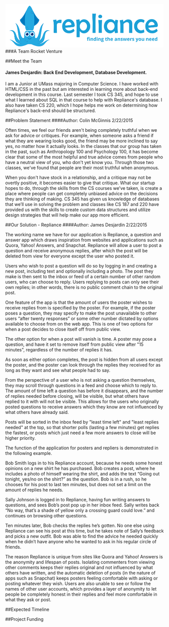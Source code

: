 ![repliance](squid_repliance.png)
###A Team Rocket Venture
 
##Meet the Team

#### James Desjardin: Back End Development, Database Development.

I am a Junior at UMass majoring in Computer Science. I have worked with HTML/CSS in the past but am interested in learning more about back-end development in this course. Last semester I took CS 345, and hope to use what I learned about SQL in that course to help with Repliance's database. I also have taken CS 220, which I hope helps me work on determining how Repliance's back-end should be structured.

##Problem Statement
####Author: Colin McGinnis 2/22/2015

Often times, we feel our friends aren't being completely truthful when we ask for advice or critiques. For example, when someone asks a friend if what they are wearing looks good, the friend may be more inclined to say yes, no matter how it actually looks. In the classes that our group has taken in the past, such as Anthropology 100 and Psychology 100, it has become clear that some of the most helpful and true advice comes from people who have a neutral view of you, who don't yet know you. Through those two classes, we've found that people are their most truthful when anonymous. 

When you don't have stock in a relationship, and a critique may not be overtly positive, it becomes easier to give that critique. What our startup hopes to do, through the skills from the CS courses we’ve taken, is create a place where people can get completely unbiased advice on the decisions they are thinking of making. CS 345 has given us knowledge of databases that we’ll use in solving the problem and classes like CS 187 and 220 have provided us with the skills to create custom data structures and utilize design strategies that will help make our app more efficient.

##Our Solution - Repliance
####Author: James Desjardin 2/22/2015

The working name we have for our application is Repliance, a question and answer app which draws inspiration from websites and applications such as Quora, Yahoo! Answers, and Snapchat. Repliance will allow a user to post a question and receive anonymous replies, after which the post will be deleted from view for everyone except the user who posted it.

Users who wish to post a question will do so by logging in and creating a new post, including text and optionally including a photo. The post they make is then sent to the inbox or feed of a certain number of other random users, who can choose to reply. Users replying to posts can only see their own replies; in other words, there is no public comment chain to the original post.

One feature of the app is that the amount of users the poster wishes to receive replies from is specified by the poster. For example, if the poster poses a question, they may specify to make the post unavailable to other users “after twenty responses” or some other number dictated by options available to choose from on the web app. This is one of two options for when a post decides to close itself off from public view.

The other option for when a post will vanish is time. A poster may pose a question, and have it set to remove itself from public view after "15 minutes", regardless of the number of replies it has.

As soon as either option completes, the post is hidden from all users except the poster, and the poster can look through the replies they received for as long as they want and see what people had to say.

From the perspective of a user who is not asking a question themselves, they may scroll through questions in a feed and choose which to reply to. The amount of time left a question has before it disappears, and the number of replies needed before closing, will be visible, but what others have replied to it with will not be visible. This allows for the users who originally posted questions to receive answers which they know are not influenced by what others have already said.

Posts will be sorted in the inbox feed by "least time left" and "least replies needed" at the top, so that shorter polls (lasting a few minutes) get replies the fastest, or posts which just need a few more answers to close will be higher priority.

The function of the application for posters and repliers is demonstrated in the following example.

Bob Smith logs in to his Repliance account, because he needs some honest opinions on a new shirt he has purchased. Bob creates a post, where he includes a photo of himself wearing the shirt, and adds the text “Going out tonight, yes/no on the shirt?” as the question. Bob is in a rush, so he chooses for his post to last ten minutes, but does not set a limit on the amount of replies he needs.

Sally Johnson is logged in to Repliance, having fun writing answers to questions, and sees Bob’s post pop up in her inbox feed. Sally writes back “No way, that’s a shade of yellow only a crossing guard could love.” and continues on browsing other questions.

Ten minutes later, Bob checks the replies he’s gotten. No one else using Repliance can see his post at this time, but he takes note of Sally’s feedback and picks a new outfit. Bob was able to find the advice he needed quickly when he didn’t have anyone who he wanted to ask in his regular circle of friends.

The reason Repliance is unique from sites like Quora and Yahoo! Answers is the anonymity and lifespan of posts. Isolating commenters from viewing other comments keeps their replies original and not influenced by what others have written, and the automatic deletion of posts (in the nature of apps such as Snapchat) keeps posters feeling comfortable with asking or posting whatever they wish. Users are also unable to see or follow the names of other user accounts, which provides a layer of anonymity to let people be completely honest in their replies and feel more comfortable in what they ask or post.

##Expected Timeline

##Project Funding
